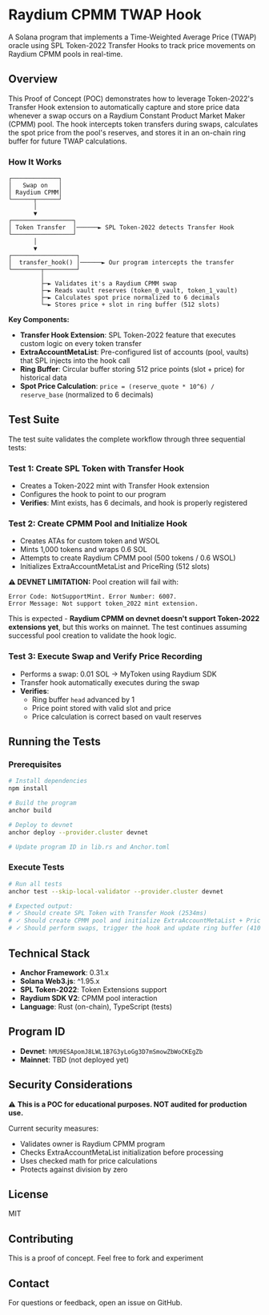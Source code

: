 # Raydium CPMM TWAP Hook

A Solana program that implements a Time-Weighted Average Price (TWAP) oracle using SPL Token-2022 Transfer Hooks to track price movements on Raydium CPMM pools in real-time.

## Overview

This Proof of Concept (POC) demonstrates how to leverage Token-2022's Transfer Hook extension to automatically capture and store price data whenever a swap occurs on a Raydium Constant Product Market Maker (CPMM) pool. The hook intercepts token transfers during swaps, calculates the spot price from the pool's reserves, and stores it in an on-chain ring buffer for future TWAP calculations.

### How It Works

```
┌─────────────┐
│   Swap on   │
│ Raydium CPMM│
└──────┬──────┘
       │
       ▼
┌─────────────────┐
│ Token Transfer  │──────► SPL Token-2022 detects Transfer Hook
└─────────────────┘
       │
       ▼
┌──────────────────┐
│  transfer_hook() │──────► Our program intercepts the transfer
└────────┬─────────┘
         │
         ├─► Validates it's a Raydium CPMM swap
         ├─► Reads vault reserves (token_0_vault, token_1_vault)
         ├─► Calculates spot price normalized to 6 decimals
         └─► Stores price + slot in ring buffer (512 slots)
```

**Key Components:**
- **Transfer Hook Extension**: SPL Token-2022 feature that executes custom logic on every token transfer
- **ExtraAccountMetaList**: Pre-configured list of accounts (pool, vaults) that SPL injects into the hook call
- **Ring Buffer**: Circular buffer storing 512 price points (slot + price) for historical data
- **Spot Price Calculation**: `price = (reserve_quote * 10^6) / reserve_base` (normalized to 6 decimals)

## Test Suite

The test suite validates the complete workflow through three sequential tests:

### Test 1: Create SPL Token with Transfer Hook
- Creates a Token-2022 mint with Transfer Hook extension
- Configures the hook to point to our program
- **Verifies**: Mint exists, has 6 decimals, and hook is properly registered

### Test 2: Create CPMM Pool and Initialize Hook
- Creates ATAs for custom token and WSOL
- Mints 1,000 tokens and wraps 0.6 SOL
- Attempts to create Raydium CPMM pool (500 tokens / 0.6 WSOL)
- Initializes ExtraAccountMetaList and PriceRing (512 slots)

**⚠️ DEVNET LIMITATION:**
Pool creation will fail with:
```
Error Code: NotSupportMint. Error Number: 6007.
Error Message: Not support token_2022 mint extension.
```
This is expected - **Raydium CPMM on devnet doesn't support Token-2022 extensions yet**, but this works on mainnet. The test continues assuming successful pool creation to validate the hook logic.

### Test 3: Execute Swap and Verify Price Recording
- Performs a swap: 0.01 SOL → MyToken using Raydium SDK
- Transfer hook automatically executes during the swap
- **Verifies**: 
  - Ring buffer `head` advanced by 1
  - Price point stored with valid slot and price
  - Price calculation is correct based on vault reserves

## Running the Tests

### Prerequisites
```bash
# Install dependencies
npm install

# Build the program
anchor build

# Deploy to devnet
anchor deploy --provider.cluster devnet

# Update program ID in lib.rs and Anchor.toml
```

### Execute Tests
```bash
# Run all tests
anchor test --skip-local-validator --provider.cluster devnet

# Expected output:
# ✓ Should create SPL Token with Transfer Hook (2534ms)
# ✓ Should create CPMM pool and initialize ExtraAccountMetaList + PriceRing (8721ms)
# ✓ Should perform swaps, trigger the hook and update ring buffer (4102ms)
```

## Technical Stack

- **Anchor Framework**: 0.31.x
- **Solana Web3.js**: ^1.95.x
- **SPL Token-2022**: Token Extensions support
- **Raydium SDK V2**: CPMM pool interaction
- **Language**: Rust (on-chain), TypeScript (tests)

## Program ID

- **Devnet**: `hMU9ESApomJ8LWL1B7G3yLoGg3D7mSmowZbWoCKEgZb`
- **Mainnet**: TBD (not deployed yet)

## Security Considerations

⚠️ **This is a POC for educational purposes. NOT audited for production use.**

Current security measures:
- Validates owner is Raydium CPMM program
- Checks ExtraAccountMetaList initialization before processing
- Uses checked math for price calculations
- Protects against division by zero


## License

MIT

## Contributing

This is a proof of concept. Feel free to fork and experiment

## Contact

For questions or feedback, open an issue on GitHub.

